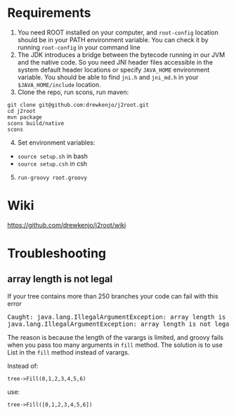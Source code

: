 # Requirements
1. You need ROOT installed on your computer, and `root-config` location should be in your PATH environment variable. You can check it by running `root-config` in your command line
2. The JDK introduces a bridge between the bytecode running in our JVM and the native code. So you need JNI header files accessible in the system default header locations or specify `JAVA_HOME` environment variable. You should be able to find `jni.h` and `jni_md.h` in your `$JAVA_HOME/include` location.
3. Clone the repo, run scons, run maven:
```
git clone git@github.com:drewkenjo/j2root.git
cd j2root
mvn package
scons build/native
scons
```
4. Set environment variables:
  * `source setup.sh` in bash
  * `source setup.csh` in csh
5. `run-groovy root.groovy`

# Wiki
https://github.com/drewkenjo/j2root/wiki

# Troubleshooting

## array length is not legal

If your tree contains more than 250 branches your code can fail with this error
<pre>
Caught: java.lang.IllegalArgumentException: array length is not legal:
java.lang.IllegalArgumentException: array length is not legal:
</pre>

The reason is because the length of the varargs is limited, and groovy fails when you pass too many arguments in `fill` method.
The solution is to use List in the `fill` method instead of varargs.

Instead of:

`tree->Fill(0,1,2,3,4,5,6)`

use:

`tree->Fill([0,1,2,3,4,5,6])`
